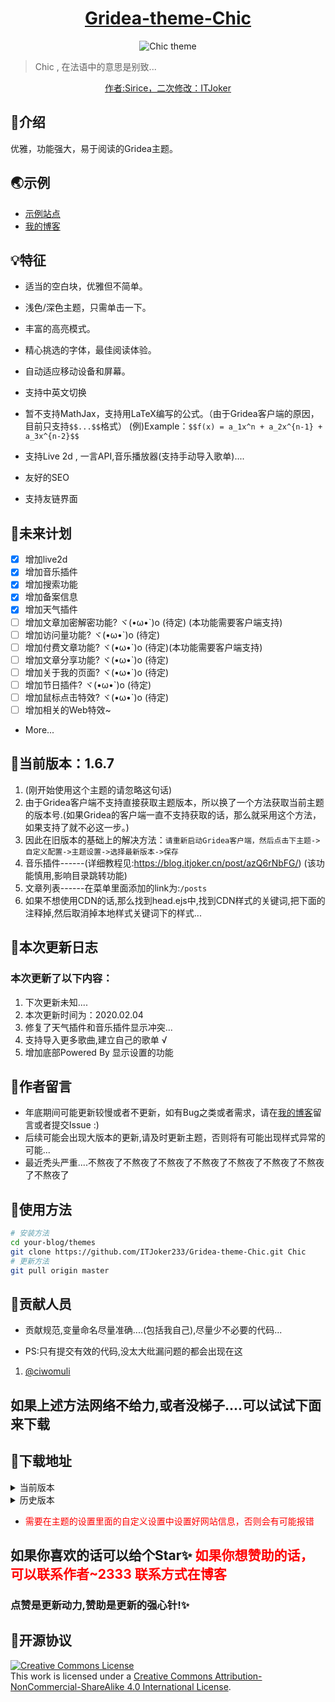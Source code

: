 
<h1 align="center"><a href="https://github.com/ITJoker233/Gridea-theme-Chic" target="_blank">Gridea-theme-Chic</a></h1>
<p align="center">
<img src="https://i.loli.net/2020/01/04/7J4ciEQjwsqK61X.png" alt="Chic theme">
</p>

> Chic , 在法语中的意思是别致...
<p align="center">
<a alt="作者:Sirice，二次修改：ITJoker" href="https://github.com/ITJoker233/Gridea-theme-Chic">作者:Sirice，二次修改：ITJoker</a>
</p>

## 🎈介绍
优雅，功能强大，易于阅读的Gridea主题。

## 🌏示例
- [示例站点](https://blog.itjoker.cn)
- [我的博客](https://blog.itjoker.cn)

## 💡特征
- 适当的空白块，优雅但不简单。

- 浅色/深色主题，只需单击一下。

- 丰富的高亮模式。

- 精心挑选的字体，最佳阅读体验。

- 自动适应移动设备和屏幕。

- 支持中英文切换

- 暂不支持MathJax，支持用LaTeX编写的公式。（由于Gridea客户端的原因，目前只支持```$$...$$```格式） (例)Example：```$$f(x) = a_1x^n + a_2x^{n-1} + a_3x^{n-2}$$```

- 支持Live 2d , 一言API,音乐播放器(支持手动导入歌单)....

- 友好的SEO

- 支持友链界面

## 📜未来计划

- [x] 增加live2d
- [x] 增加音乐插件
- [x] 增加搜索功能
- [x] 增加备案信息
- [x] 增加天气插件
- [ ] 增加文章加密解密功能? ヾ(•ω•`)o (待定) (本功能需要客户端支持)
- [ ] 增加访问量功能? ヾ(•ω•`)o (待定)
- [ ] 增加付费文章功能? ヾ(•ω•`)o (待定)(本功能需要客户端支持)
- [ ] 增加文章分享功能? ヾ(•ω•`)o (待定)
- [ ] 增加关于我的页面? ヾ(•ω•`)o (待定)
- [ ] 增加节日插件? ヾ(•ω•`)o (待定)
- [ ] 增加鼠标点击特效? ヾ(•ω•`)o (待定)
- [ ] 增加相关的Web特效~
- More...

## 📌当前版本：1.6.7

1. (刚开始使用这个主题的请忽略这句话)
2. 由于Gridea客户端不支持直接获取主题版本，所以换了一个方法获取当前主题的版本号.(如果Gridea的客户端一直不支持获取的话，那么就采用这个方法，如果支持了就不必这一步。)
3. 因此在旧版本的基础上的解决方法：```请重新启动Gridea客户端，然后点击下主题->自定义配置->主题设置->选择最新版本->保存```
4. 音乐插件------(详细教程见:https://blog.itjoker.cn/post/azQ6rNbFG/) (该功能慎用,影响目录跳转功能)
5. 文章列表------在菜单里面添加的link为:```/posts```
6. 如果不想使用CDN的话,那么找到head.ejs中,找到CDN样式的关键词,把下面的注释掉,然后取消掉本地样式关键词下的样式...

## 🔖本次更新日志
### 本次更新了以下内容：
1. 下次更新未知....
2. 本次更新时间为：2020.02.04
3. 修复了天气插件和音乐插件显示冲突...
4. 支持导入更多歌曲,建立自己的歌单 √
5. 增加底部Powered By 显示设置的功能

## 📢作者留言

- 年底期间可能更新较慢或者不更新，如有Bug之类或者需求，请在[我的博客](https://blog.itjoker.cn/post/about/)留言或者提交Issue :)
- 后续可能会出现大版本的更新,请及时更新主题，否则将有可能出现样式异常的可能...
- 最近秃头严重....不熬夜了不熬夜了不熬夜了不熬夜了不熬夜了不熬夜了不熬夜了不熬夜了

## 🔧使用方法

```bash
# 安装方法
cd your-blog/themes
git clone https://github.com/ITJoker233/Gridea-theme-Chic.git Chic
# 更新方法
git pull origin master
```

## 🤝贡献人员

- 贡献规范,变量命名尽量准确....(包括我自己),尽量少不必要的代码...

- PS:只有提交有效的代码,没太大纰漏问题的都会出现在这

1. [@ciwomuli](https://github.com/ciwomuli)

## 如果上述方法网络不给力,或者没梯子....可以试试下面来下载

## 🌈下载地址

<details>

<summary> 当前版本 </summary>

- [v1.6.7(当前版本)](https://github.com/ITJoker233/Gridea-theme-Chic/releases/tag/1.6.7)

</details>

<details>

<summary> 历史版本 </summary>

- [v1.6.6](https://github.com/ITJoker233/Gridea-theme-Chic/releases/tag/1.6.6)
- [v1.6.5](https://github.com/ITJoker233/Gridea-theme-Chic/releases/tag/1.6.5)
- [v1.6.4](https://github.com/ITJoker233/Gridea-theme-Chic/releases/tag/1.6.4)
- [v1.6.3](https://github.com/ITJoker233/Gridea-theme-Chic/releases/tag/1.6.3)
- [v1.6.2](https://github.com/ITJoker233/Gridea-theme-Chic/releases/tag/1.6.2)
- [v1.6.1](https://github.com/ITJoker233/Gridea-theme-Chic/releases/tag/1.6.1)
- [v1.6.0](https://github.com/ITJoker233/Gridea-theme-Chic/releases/tag/1.6.0)
- [v1.5.9](https://github.com/ITJoker233/Gridea-theme-Chic/releases/tag/1.5.9)
- [v1.5.8](https://github.com/ITJoker233/Gridea-theme-Chic/releases/tag/1.5.8)
- [v1.5.7](https://github.com/ITJoker233/Gridea-theme-Chic/releases/tag/1.5.7)
- [v1.5.6](https://github.com/ITJoker233/Gridea-theme-Chic/releases/tag/1.5.6)
- [v1.5.5](https://github.com/ITJoker233/Gridea-theme-Chic/releases/tag/1.5.5)
- [v1.5.4](https://github.com/ITJoker233/Gridea-theme-Chic/releases/tag/1.5.4)
- [v1.5.3](https://github.com/ITJoker233/Gridea-theme-Chic/releases/tag/1.5.3)
- [v1.5.2](https://github.com/ITJoker233/Gridea-theme-Chic/releases/tag/1.5.2)
- [v1.5.1](https://github.com/ITJoker233/Gridea-theme-Chic/releases/tag/1.5.1)
- [v1.5.0](https://github.com/ITJoker233/Gridea-theme-Chic/releases/tag/1.5.0)
- [v1.4.9](https://github.com/ITJoker233/Gridea-theme-Chic/releases/tag/1.4.9)
- [v1.4.8](https://github.com/ITJoker233/Gridea-theme-Chic/releases/tag/1.4.8)
- [v1.4.7](https://github.com/ITJoker233/Gridea-theme-Chic/releases/tag/1.4.7)
- [v1.4.6](https://github.com/ITJoker233/Gridea-theme-Chic/releases/tag/1.4.6)
- [v1.4.5](https://github.com/ITJoker233/Gridea-theme-Chic/releases/tag/1.4.5)
- [v1.4.3](https://github.com/ITJoker233/Gridea-theme-Chic/releases/tag/1.4.3)
- [v1.4.2](https://github.com/ITJoker233/Gridea-theme-Chic/releases/tag/1.4.2)

</details>

- <font color='red'>需要在主题的设置里面的自定义设置中设置好网站信息，否则会有可能报错</font>

## 如果你喜欢的话可以给个Star✨ <font color='red'>如果你想赞助的话，可以联系作者~2333 联系方式在博客</font>

### 点赞是更新动力,赞助是更新的强心针!✨

## 📃开源协议

<a rel="license" href="http://creativecommons.org/licenses/by-nc-sa/4.0/"><img alt="Creative Commons License" style="border-width:0" src="https://i.creativecommons.org/l/by-nc-sa/4.0/88x31.png" /></a><br />This work is licensed under a <a rel="license" href="http://creativecommons.org/licenses/by-nc-sa/4.0/">Creative Commons Attribution-NonCommercial-ShareAlike 4.0 International License</a>.
